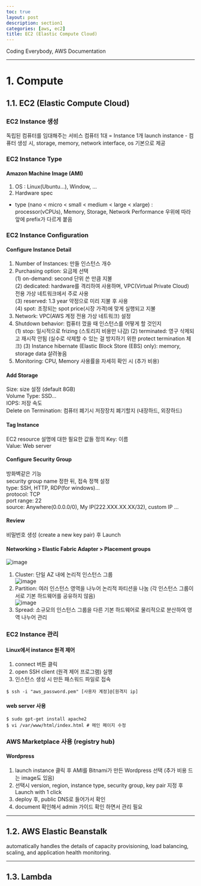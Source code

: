 ```yaml
---
toc: true
layout: post
description: section1
categories: [aws, ec2]
title: EC2 (Elastic Compute Cloud)
---
```


Coding Everybody, AWS Documentation

---

# 1. Compute

## 1.1. EC2 (Elastic Compute Cloud)  

### EC2 Instance 생성  
 독립된 컴퓨터를 임대해주는 서비스
 컴퓨터 1대 = Instance 1개
 launch instance - 컴퓨터 생성 시, storage, memory, network interface, os 기본으로 제공

### EC2 Instance Type  

#### Amazon Machine Image (AMI)  
1) OS : Linux(Ubuntu...), Window, ...
2) Hardware spec
- type (nano < micro < small < medium < large < xlarge) : processor(vCPUs), Memory, Storage, Network Performance 우위에 따라 앞에 prefix가 다르게 붙음

### EC2 Instance Configuration  

#### Configure Instance Detail  
1) Number of Instances: 만들 인스턴스 개수  
2) Purchasing option: 요금제 선택  
 (1) on-demand: second 단위 쓴 만큼 지불  
 (2) dedicated: hardware를 격리하여 사용하며, VPC(Virtual Private Cloud) 전용 가상 네트워크에서 주로 사용  
 (3) reserved: 1.3 year 약정으로 미리 지불 후 사용  
 (4) spot: 조정되는 spot price(시장 가격)에 맞게 실행되고 지불  
3) Network: VPC(AWS 계정 전용 가상 네트워크) 설정  
4) Shutdown behavior: 컴퓨터 껐을 때 인스턴스를 어떻게 할 것인지  
 (1) stop: 일시적으로 frizing (스토리지 비용만 나감)
 (2) terminated: 영구 삭제되고 재시작 안됨 (실수로 삭제할 수 있는 걸 방지하기 위한 protect termination 체크)
 (3) Instance hibernate (Elastic Block Store (EBS) only): memory, storage data 살려놓음
5) Monitoring: CPU, Memory 사용률을 자세히 확인 시 (추가 비용)    

#### Add Storage   
Size: size 설정 (default 8GB)  
Volume Type: SSD...  
IOPS: 저장 속도  
Delete on Termination: 컴퓨터 폐기시 저장장치 폐기할지 (내장하드, 외장하드)  

#### Tag Instance  
EC2 resource 설명에 대한 필요한 값들 정의
Key: 이름  
Value: Web server  

#### Configure Security Group  
방화벽같은 기능  
security group name 정한 뒤, 접속 정책 설정  
type: SSH, HTTP, RDP(for windows)...  
protocol: TCP  
port range: 22  
source: Anywhere(0.0.0.0/0), My IP(222.XXX.XX.XX/32), custom IP ...  

#### Review  
비밀번호 생성 (create a new key pair) 후 Launch  



#### Networking > Elastic Fabric Adapter > Placement groups
  
![image](https://user-images.githubusercontent.com/83441376/141393807-ea41ad29-03e7-4e83-bcd9-549c193a4183.png)  
1) Cluster: 단일 AZ 내에 논리적 인스턴스 그룹  
![image](https://user-images.githubusercontent.com/83441376/141393813-d43a09c0-abfb-4869-9233-a80f682dfaeb.png)  
2) Partition: 여러 인스턴스 영역을 나누어 논리적 파티션을 나눔 (각 인스턴스 그룹이 서로 기본 하드웨어를 공유하지 않음)  
![image](https://user-images.githubusercontent.com/83441376/141393778-54c49f6d-6a49-4780-b019-0b4b6ce1040b.png)  
3) Spread: 소규모의 인스턴스 그룹을 다른 기본 하드웨어로 물리적으로 분산하여 영역 나누어 관리  


### EC2 Instance 관리  

#### Linux에서 instance 원격 제어  
1) connect 버튼 클릭  
2) open SSH client (원격 제어 프로그램) 실행  
3) 인스턴스 생성 시 만든 패스워드 파일로 접속  
```
$ ssh -i "aws_password.pem" [사용자 계정]@[원격지 ip]
```

#### web server 사용
```
$ sudo gpt-get install apache2
$ vi /var/www/html/index.html # 메인 페이지 수정
```

### AWS Marketplace 사용 (registry hub)

#### Wordpress
1) launch instance 클릭 후 AMI를 Bitnami가 만든 Wordpress 선택 (추가 비용 드는 image도 있음)  
2) 선택시  version, region, instance type, security group, key pair 지정 후 Launch with 1 click  
3) deploy 후, public DNS로 들어가서 확인
4) document 확인해서 admin 가이드 확인 하면서 관리 필요   
  




---

## 1.2. AWS Elastic Beanstalk
automatically handles the details of capacity provisioning, load balancing, scaling, and application health monitoring.  




---

## 1.3. Lambda





 
 
 
 
